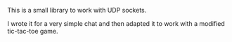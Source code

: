 This is a small library to work with UDP sockets.

I wrote it for a very simple chat and then adapted it to work with a modified tic-tac-toe game.


